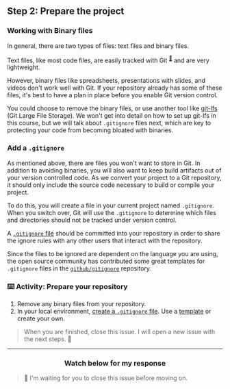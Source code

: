 ## Step 2: Prepare the project

### Working with Binary files

In general, there are two types of files: text files and binary files.

Text files, like most code files, are easily tracked with Git <sup>[:book:](https://help.github.com/articles/github-glossary/#git)</sup> and are very lightweight.

However, binary files like spreadsheets, presentations with slides, and videos don't work well with Git. If your repository already has some of these files, it's best to have a plan in place before you enable Git version control.

You could choose to remove the binary files, or use another tool like [git-lfs](https://git-lfs.github.com/) (Git Large File Storage). We won't get into detail on how to set up git-lfs in this course, but we will talk about `.gitignore` files next, which are key to protecting your code from becoming bloated with binaries.

### Add a `.gitignore`

As mentioned above, there are files you won't want to store in Git. In addition to avoiding binaries, you will also want to keep build artifacts out of your version controlled code. As we convert your project to a Git repository, it should only include the source code necessary to build or compile your project.

To do this, you will create a file in your current project named `.gitignore`. When you switch over, Git will use the `.gitignore` to determine which files and directories should not be tracked under version control.

A [`.gitignore` file](https://help.github.com/articles/ignoring-files/) should be committed into your repository in order to share the ignore rules with any other users that interact with the repository.

Since the files to be ignored are dependent on the language you are using, the open source community has contributed some great templates for `.gitignore` files in the [`github/gitignore`](https://github.com/github/gitignore) repository.

### :keyboard: Activity: Prepare your repository

1. Remove any binary files from your repository.
1. In your local environment, [create a `.gitignore` file](https://help.github.com/articles/ignoring-files/). Use a [template](https://github.com/github/gitignore) or create your own.

> When you are finished, close this issue. I will open a new issue with the next steps. :tada:

<hr>
<h3 align="center">Watch below for my response</h3>

> :robot: I'm waiting for you to close this issue before moving on.
